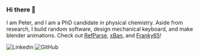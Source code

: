 ### Hi there 👋

I am Peter, and I am a PhD candidate in physical chemistry. Aside from research, I build random software, design mechanical keyboard, and make blender animations. Check out [RefParse](https://github.com/peterhs73/RefParse), [xBan](https://github.com/peterhs73/xBan), and [Franky65](https://github.com/peterhs73/Franky65)!

![Linkedin](https://img.shields.io/badge/-petersun73-blue?style=flat&logo=Linkedin&logoColor=white&link=https://www.linkedin.com/in/petersun73/)
![GitHub](https://img.shields.io/github/followers/peterhs73?label=follow&style=social&link=https://github.com/peterhs73)


<!--
**peterhs73/peterhs73** is a ✨ _special_ ✨ repository because its `README.md` (this file) appears on your GitHub profile.

Here are some ideas to get you started:

- 🔭 I’m currently working on ...
- 🌱 I’m currently learning ...
- 👯 I’m looking to collaborate on ...
- 🤔 I’m looking for help with ...
- 💬 Ask me about ...
- 📫 How to reach me: ...
- 😄 Pronouns: ...
- ⚡ Fun fact: ...
-->
